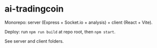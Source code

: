 # ai-tradingcoin

Monorepo: server (Express + Socket.io + analysis) + client (React + Vite).

Deploy: run `npm run build` at repo root, then `npm start`.

See server and client folders.
